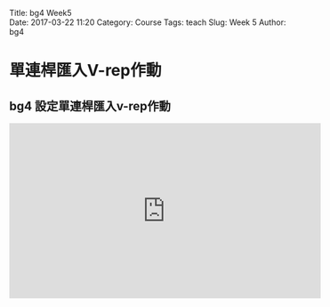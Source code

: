 Title: bg4 Week5   
Date: 2017-03-22 11:20
Category: Course
Tags: teach
Slug: Week 5
Author: bg4 

<!-- PELICAN_END_SUMMARY -->

<h1>單連桿匯入V-rep作動</h1>

<h2> bg4 設定單連桿匯入v-rep作動</h2>

<iframe width="560" height="315" src="https://www.youtube.com/embed/Frm8_Lsx9xM" frameborder="0" allowfullscreen></iframe>




